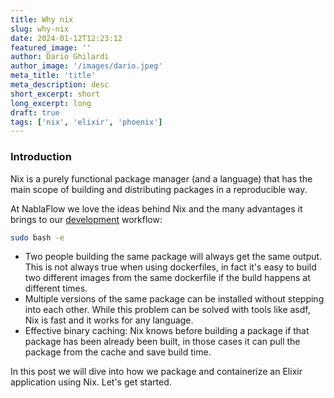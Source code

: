 ```yaml
---
title: Why nix
slug: why-nix
date: 2024-01-12T12:23:12
featured_image: ''
author: Dario Ghilardi
author_image: '/images/dario.jpeg'
meta_title: 'title'
meta_description: desc
short_excerpt: short
long_excerpt: long
draft: true
tags: ['nix', 'elixir', 'phoenix']
---
```


### Introduction

Nix is a purely functional package manager (and a language) that has the main scope of building and distributing packages in a reproducible way.

At NablaFlow we love the ideas behind Nix and the many advantages it brings to our [development](link) workflow:

```bash
sudo bash -e
```


- Two people building the same package will always get the same output. This is not always true when using dockerfiles, in fact it's easy to build two different images from the same dockerfile if the build happens at different times.
- Multiple versions of the same package can be installed without stepping into each other. While this problem can be solved with tools like asdf, Nix is fast and it works for any language.
- Effective binary caching: Nix knows before building a package if that package has been already been built, in those cases it can pull the package from the cache and save build time.

In this post we will dive into how we package and containerize an Elixir application using Nix. Let's get started.
